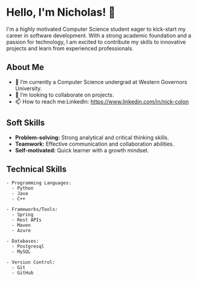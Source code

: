 # Hello, I'm Nicholas! 👋

I'm a highly motivated Computer Science student eager to kick-start my career in software development. With a strong academic foundation and a passion for technology, I am excited to contribute my skills to innovative projects and learn from experienced professionals.


## About Me

- 🔭 I’m currently a Computer Science undergrad at Western Governors University.
- 👯 I’m looking to collaborate on projects.
- 📫 How to reach me:LinkedIn: https://www.linkedin.com/in/nick-colon

## Soft Skills

- **Problem-solving:** Strong analytical and critical thinking skills.
- **Teamwork:** Effective communication and collaboration abilities.
- **Self-motivated:** Quick learner with a growth mindset.

## Technical Skills

```
- Programming Languages:
  - Python
  - Java
  - C++

- Frameworks/Tools:
  - Spring
  - Rest APIs
  - Maven
  - Azure

- Databases:
  - Postgresql
  - MySQL

- Version Control:
  - Git
  - GitHub
```
